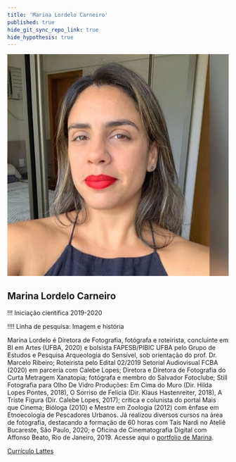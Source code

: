 ```yaml
---
title: 'Marina Lordelo Carneiro'
published: true
hide_git_sync_repo_link: true
hide_hypothesis: true
---
```


![Fotografia de Marina Lordelo](../../imgs/MarinaLordelo.jpeg?resize=400)

## Marina Lordelo Carneiro

!!! Iniciação científica 2019-2020

!!!! Linha de pesquisa: Imagem e história

Marina Lordelo é Diretora de Fotografia, fotógrafa e roteirista, concluinte em BI em Artes (UFBA, 2020) e bolsista FAPESB/PIBIC UFBA pelo Grupo de Estudos e Pesquisa Arqueologia do Sensível, sob orientação do prof. Dr. Marcelo Ribeiro; Roteirista pelo Edital 02/2019 Setorial Audiovisual FCBA (2020) em parceria com Calebe Lopes; Diretora e Diretora de Fotografia do Curta Metragem Xanatopia; fotógrafa e membro do Salvador Fotoclube; Still Fotografia para Olho De Vidro Produções: Em Cima do Muro (Dir. Hilda Lopes Pontes, 2018), O Sorriso de Felícia (Dir. Klaus Hastenreiter, 2018), A Triste Figura (Dir. Calebe Lopes, 2017); crítica e colunista do portal Mais que Cinema; Bióloga (2010) e Mestre em Zoologia (2012) com ênfase em Etnoecologia de Pescadores Urbanos. Já realizou diversos cursos na área de fotografia, destacando a formação de 60 horas com Taís Nardi no Ateliê Bucareste, São Paulo, 2020; e Oficina de Cinematografia Digital com Affonso Beato, Rio de Janeiro, 2019. Acesse aqui o [portfolio de Marina](https://marinalordelofot.myportfolio.com/portfolio-cinema-e-fotografia).

[Currículo Lattes](http://lattes.cnpq.br/9600349112217874?classes=btn,btn-primary,btn-lg&target=_blank)
